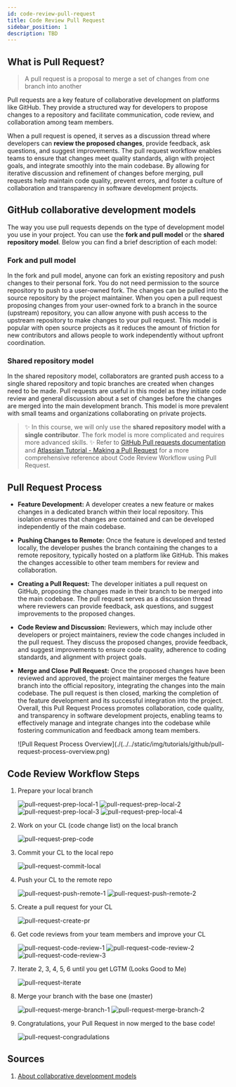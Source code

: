 ```yaml
---
id: code-review-pull-request
title: Code Review Pull Request 
sidebar_position: 1
description: TBD
---
```


## What is Pull Request?

> A pull request is a proposal to merge a set of changes from one branch into another

Pull requests are a key feature of collaborative development on platforms like GitHub. They provide a structured way for developers to propose changes to a repository and facilitate communication, code review, and collaboration among team members.

When a pull request is opened, it serves as a discussion thread where developers can **review the proposed changes**, provide feedback, ask questions, and suggest improvements. The pull request workflow enables teams to ensure that changes meet quality standards, align with project goals, and integrate smoothly into the main codebase. By allowing for iterative discussion and refinement of changes before merging, pull requests help maintain code quality, prevent errors, and foster a culture of collaboration and transparency in software development projects.

## GitHub collaborative development models

The way you use pull requests depends on the type of development model you use in your project. You can use the **fork and pull model** or the **shared repository model**. Below you can find a brief description of each model:

### Fork and pull model

In the fork and pull model, anyone can fork an existing repository and push changes to their personal fork. You do not need permission to the source repository to push to a user-owned fork. The changes can be pulled into the source repository by the project maintainer. When you open a pull request proposing changes from your user-owned fork to a branch in the source (upstream) repository, you can allow anyone with push access to the upstream repository to make changes to your pull request. This model is popular with open source projects as it reduces the amount of friction for new contributors and allows people to work independently without upfront coordination.

### Shared repository model

In the shared repository model, collaborators are granted push access to a single shared repository and topic branches are created when changes need to be made. Pull requests are useful in this model as they initiate code review and general discussion about a set of changes before the changes are merged into the main development branch. This model is more prevalent with small teams and organizations collaborating on private projects.

> :sparkles: In this course, we will only use the **shared repository model with a single contributor**. The fork model is more complicated and requires more advanced skills.
> :sparkles: Refer to [GitHub Pull requests documentation](https://docs.github.com/en/pull-requests) and [Atlassian Tutorial - Making a Pull Request](https://www.atlassian.com/git/tutorials/making-a-pull-request) for a more comprehensive reference about Code Review Workflow using Pull Request.

## Pull Request Process

- **Feature Development:** A developer creates a new feature or makes changes in a dedicated branch within their local repository. This isolation ensures that changes are contained and can be developed independently of the main codebase.
- **Pushing Changes to Remote:** Once the feature is developed and tested locally, the developer pushes the branch containing the changes to a remote repository, typically hosted on a platform like GitHub. This makes the changes accessible to other team members for review and collaboration.
- **Creating a Pull Request:** The developer initiates a pull request on GitHub, proposing the changes made in their branch to be merged into the main codebase. The pull request serves as a discussion thread where reviewers can provide feedback, ask questions, and suggest improvements to the proposed changes.
- **Code Review and Discussion:** Reviewers, which may include other developers or project maintainers, review the code changes included in the pull request. They discuss the proposed changes, provide feedback, and suggest improvements to ensure code quality, adherence to coding standards, and alignment with project goals.
- **Merge and Close Pull Request:** Once the proposed changes have been reviewed and approved, the project maintainer merges the feature branch into the official repository, integrating the changes into the main codebase. The pull request is then closed, marking the completion of the feature development and its successful integration into the project.
Overall, this Pull Request Process promotes collaboration, code quality, and transparency in software development projects, enabling teams to effectively manage and integrate changes into the codebase while fostering communication and feedback among team members.

    ![Pull Request Process Overview](./(../../static/img/tutorials/github/pull-request-process-overview.png)

## Code Review Workflow Steps

1. Prepare your local branch

    ![pull-request-prep-local-1](../../static/img/tutorials/github/pull-request-prep-local-1.png)
    ![pull-request-prep-local-2](../../static/img/tutorials/github/pull-request-prep-local-2.png)
    ![pull-request-prep-local-3](../../static/img/tutorials/github/pull-request-prep-local-3.png)
    ![pull-request-prep-local-4](../../static/img/tutorials/github/pull-request-prep-local-4.png)

2. Work on your CL (code change list) on the local branch

    ![pull-request-prep-code](../../static/img/tutorials/github/pull-request-prep-code.png)

3. Commit your CL to the local repo

    ![pull-request-commit-local](../../static/img/tutorials/github/pull-request-commit-local.png)

4. Push your CL to the remote repo

    ![pull-request-push-remote-1](../../static/img/tutorials/github/pull-request-push-remote-1.png)
    ![pull-request-push-remote-2](../../static/img/tutorials/github/pull-request-push-remote-2.png)

5. Create a pull request for your CL

    ![pull-request-create-pr](../../static/img/tutorials/github/pull-request-create-pr.png)

6. Get code reviews from your team members and improve your CL

    ![pull-request-code-review-1](../../static/img/tutorials/github/pull-request-code-review-1.png)
    ![pull-request-code-review-2](../../static/img/tutorials/github/pull-request-code-review-2.png)
    ![pull-request-code-review-3](../../static/img/tutorials/github/pull-request-code-review-3.png)

7. Iterate 2, 3, 4, 5, 6 until you get LGTM (Looks Good to Me)

    ![pull-request-iterate](../../static/img/tutorials/github/pull-request-iterate.png)

8. Merge your branch with the base one (master)

    ![pull-request-merge-branch-1](../../static/img/tutorials/github/pull-request-merge-branch-1.png)
    ![pull-request-merge-branch-2](../../static/img/tutorials/github/pull-request-merge-branch-2.png)

9. Congratulations, your Pull Request in now merged to the base code!

    ![pull-request-congradulations](../../static/img/tutorials/github/pull-request-congradulations.png)


## Sources

1. [About collaborative development models](https://docs.github.com/en/pull-requests/collaborating-with-pull-requests/getting-started/about-collaborative-development-models)
